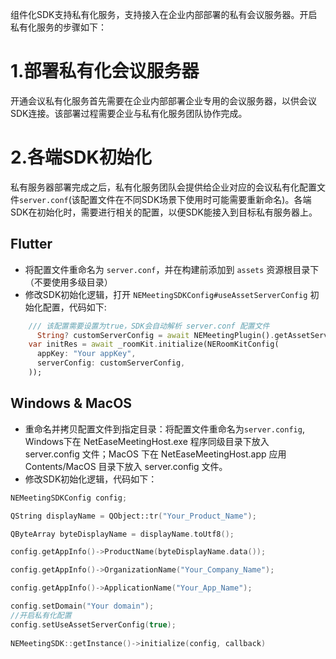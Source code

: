 组件化SDK支持私有化服务，支持接入在企业内部部署的私有会议服务器。开启私有化服务的步骤如下：
 
# 1.部署私有化会议服务器
 
开通会议私有化服务首先需要在企业内部部署企业专用的会议服务器，以供会议SDK连接。该部署过程需要企业与私有化服务团队协作完成。
 
# 2.各端SDK初始化
 
私有服务器部署完成之后，私有化服务团队会提供给企业对应的会议私有化配置文件`server.conf`(该配置文件在不同SDK场景下使用时可能需要重新命名)。各端SDK在初始化时，需要进行相关的配置，以便SDK能接入到目标私有服务器上。
 
## Flutter

 
- 将配置文件重命名为 `server.conf`，并在构建前添加到 `assets` 资源根目录下（不要使用多级目录）
- 修改SDK初始化逻辑，打开 `NEMeetingSDKConfig#useAssetServerConfig` 初始化配置，代码如下:
 
```dart
    /// 该配置需要设置为true，SDK会自动解析 server.conf 配置文件
      String? customServerConfig = await NEMeetingPlugin().getAssetService().loadCustomServer();
    var initRes = await _roomKit.initialize(NERoomKitConfig(
      appKey: "Your appKey",
      serverConfig: customServerConfig,
    ));
```

 
## Windows & MacOS
- 重命名并拷贝配置文件到指定目录：将配置文件重命名为`server.config`, Windows下在 NetEaseMeetingHost.exe 程序同级目录下放入 server.config 文件；MacOS 下在 NetEaseMeetingHost.app 应用 Contents/MacOS 目录下放入 server.config 文件。
- 修改SDK初始化逻辑，代码如下：
  
```c++
NEMeetingSDKConfig config;

QString displayName = QObject::tr("Your_Product_Name");

QByteArray byteDisplayName = displayName.toUtf8();

config.getAppInfo()->ProductName(byteDisplayName.data());

config.getAppInfo()->OrganizationName("Your_Company_Name");

config.getAppInfo()->ApplicationName("Your_App_Name");

config.setDomain("Your domain");
//开启私有化配置
config.setUseAssetServerConfig(true);
	
NEMeetingSDK::getInstance()->initialize(config, callback)
```
